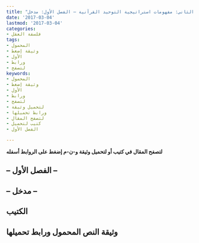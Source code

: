```yaml
---
title: "استراتيجية التوحيد القرآنية ومنطق السياسة المحمدية – الجزء الثاني: مفهومات استراتيجية التوحيد القرآنية – الفصل الأول: مدخل"
date: '2017-03-04'
lastmod: '2017-03-04'
categories:
- فلسفة العقل
tags:
- المحمول
- وثيقة إضغط
- الأول
- ورابط
- لتصفح
keywords:
- المحمول
- وثيقة إضغط
- الأول
- ورابط
- لتصفح
- لتحميل وثيقة
- ورابط تحميلها
- لتصفح المقال
- كتيب لتحميل
- الفصل الأول

---
```

**لتصفح المقال في كتيب أو لتحميل وثيقة و-ن-م إضغط على الروابط أسفله**

## **– الفصل الأول –**

## **– مدخل –**

## الكتيب

## وثيقة النص المحمول ورابط تحميلها

###
